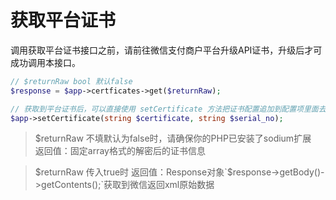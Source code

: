 # 获取平台证书
调用获取平台证书接口之前，请前往微信支付商户平台升级API证书，升级后才可成功调用本接口。

```php
// $returnRaw bool 默认false
$response = $app->certficates->get($returnRaw);

// 获取到平台证书后，可以直接使用 setCertificate 方法把证书配置追加到配置项里面去
$app->setCertificate(string $certificate, string $serial_no);
```
> $returnRaw 不填默认为false时，请确保你的PHP已安装了sodium扩展    
> 返回值：固定array格式的解密后的证书信息

> $returnRaw 传入true时     
> 返回值：Response对象`$response->getBody()->getContents();`获取到微信返回xml原始数据

